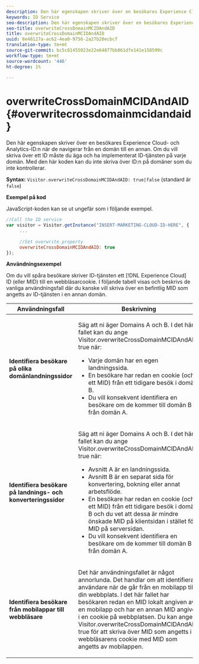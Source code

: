 ```yaml
---
description: Den här egenskapen skriver över en besökares Experience Cloud- och Analytics-ID:n när de navigerar från en domän till en annan. Om du vill skriva över ett ID måste du äga och ha implementerat ID-tjänsten på varje domän. Med den här koden kan du inte skriva över ID:n på domäner som du inte kontrollerar.
keywords: ID Service
seo-description: Den här egenskapen skriver över en besökares Experience Cloud- och Analytics-ID:n när de navigerar från en domän till en annan. Om du vill skriva över ett ID måste du äga och ha implementerat ID-tjänsten på varje domän. Med den här koden kan du inte skriva över ID:n på domäner som du inte kontrollerar.
seo-title: overwriteCrossDomainMCIDAndAID
title: overwriteCrossDomainMCIDAndAID
uuid: 8e48127a-ac62-4ea0-9756-2a27b20ecbcf
translation-type: tm+mt
source-git-commit: bc5c81455023e22e64877bb861dfe141e158599c
workflow-type: tm+mt
source-wordcount: '446'
ht-degree: 1%

---
```



# overwriteCrossDomainMCIDAndAID{#overwritecrossdomainmcidandaid}

Den här egenskapen skriver över en besökares Experience Cloud- och Analytics-ID:n när de navigerar från en domän till en annan. Om du vill skriva över ett ID måste du äga och ha implementerat ID-tjänsten på varje domän. Med den här koden kan du inte skriva över ID:n på domäner som du inte kontrollerar.

**Syntax:** `Visitor.overwriteCrossDomainMCIDAndAID: true|false` (standard är `false`)

**Exempel på kod**

JavaScript-koden kan se ut ungefär som i följande exempel.

```js
//Call the ID service 
var visitor = Visitor.getInstance("INSERT-MARKETING-CLOUD-ID-HERE", { 
     ... 
 
     //Set overwrite property 
     overwriteCrossDomainMCIDAndAID: true 
}); 
```

**Användningsexempel**

Om du vill spåra besökare skriver ID-tjänsten ett [!DNL Experience Cloud] ID (eller MID) till en webbläsarcookie. I följande tabell visas och beskrivs de vanliga användningsfall där du kanske vill skriva över en befintlig MID som angetts av ID-tjänsten i en annan domän.

<table id="table_FC1AF6551D6646E0BF1C4FB7C1316EBB"> 
 <thead> 
  <tr> 
   <th colname="col1" class="entry"> Användningsfall </th> 
   <th colname="col2" class="entry"> Beskrivning </th> 
  </tr> 
 </thead>
 <tbody> 
  <tr> 
   <td colname="col1"> <p> <b>Identifiera besökare på olika domänlandningssidor</b> </p> </td> 
   <td colname="col2"> <p>Säg att ni äger Domains A och B. I det här fallet kan du ange <span class="codeph"> Visitor.overwriteCrossDomainMCIDAndAID: true </span> när: </p> <p> 
     <ul id="ul_FB4704BFE7134F1688E34BF1A36627B7"> 
      <li id="li_FF71FD1FB9DD4702B675A140FAD2B481">Varje domän har en egen landningssida. </li> 
      <li id="li_78F75469D32D473B93148B46D35E67F1">En besökare har redan en cookie (och ett MID) från ett tidigare besök i domän B. </li> 
      <li id="li_305CE5138EEB43D3BF9CE38D1E7FFA04">Du vill konsekvent identifiera en besökare om de kommer till domän B från domän A. </li> 
     </ul> </p> </td> 
  </tr> 
  <tr> 
   <td colname="col1"> <p> <b>Identifiera besökare på landnings- och konverteringssidor</b> </p> </td> 
   <td colname="col2"> <p>Säg att ni äger Domains A och B. I det här fallet kan du ange <span class="codeph"> Visitor.overwriteCrossDomainMCIDAndAID: true </span> när: </p> 
    <ul id="ul_7BEBFD523A2F47AFB6963536E43692D0"> 
     <li id="li_71586080489340E2A6C0B263F231E3DE">Avsnitt A är en landningssida. </li> 
     <li id="li_4E3D3CB380EE4F1BAC4CD752194AE8DE">Avsnitt B är en separat sida för konvertering, bokning eller annat arbetsflöde. </li> 
     <li id="li_FB393B16CFAC4D2D9B2328EBA4573C1A">En besökare har redan en cookie (och ett MID) från ett tidigare besök i domän B och du vet att dessa är mindre önskade MID på klientsidan i stället för MID på serversidan. </li> 
     <li id="li_36FC138530A4476A995C0F9FD73C41DE">Du vill konsekvent identifiera en besökare om de kommer till domän B från domän A. </li> 
    </ul> </td> 
  </tr> 
  <tr> 
   <td colname="col1"> <p> <b>Identifiera besökare från mobilappar till webbläsare</b> </p> </td> 
   <td colname="col2"> <p>Det här användningsfallet är något annorlunda. Det handlar om att identifiera användare när de går från en mobilapp till din webbplats. I det här fallet har besökaren redan en MID lokalt angiven av en mobilapp och har en annan MID angiven i en cookie på webbplatsen. Du kan ange <span class="codeph"> Visitor.overwriteCrossDomainMCIDAndAID: true </span> för att skriva över MID som angetts i webbläsarens cookie med MID som angetts av mobilappen. </p> </td> 
  </tr> 
 </tbody> 
</table>


